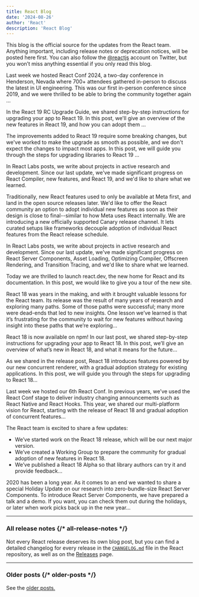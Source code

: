 ```yaml
---
title: React Blog
date: '2024-08-26'
author: 'React'
description: 'React Blog'
---
```


<Intro>

This blog is the official source for the updates from the React team. Anything important, including release notes or deprecation notices, will be posted here first. You can also follow the [@reactjs](https://twitter.com/reactjs) account on Twitter, but you won’t miss anything essential if you only read this blog.

</Intro>

<div className="sm:-mx-5 flex flex-col gap-5 mt-12">

<BlogCard title="React Conf 2024 Recap" date="May 22, 2024" url="/blog/2024/05/22/react-conf-2024-recap">

Last week we hosted React Conf 2024, a two-day conference in Henderson, Nevada where 700+ attendees gathered in-person to discuss the latest in UI engineering. This was our first in-person conference since 2019, and we were thrilled to be able to bring the community together again ...

</BlogCard>

<BlogCard title="React 19 RC " date="April 25, 2024" url="/blog/2024/04/25/react-19">

In the React 19 RC Upgrade Guide, we shared step-by-step instructions for upgrading your app to React 19. In this post, we'll give an overview of the new features in React 19, and how you can adopt them ...

</BlogCard>

<BlogCard title="React 19 RC Upgrade Guide" date="April 25, 2024" url="/blog/2024/04/25/react-19-upgrade-guide">

The improvements added to React 19 require some breaking changes, but we've worked to make the upgrade as smooth as possible, and we don't expect the changes to impact most apps. In this post, we will guide you through the steps for upgrading libraries to React 19 ...

</BlogCard>

<BlogCard title="React Labs: What We've Been Working On – February 2024" date="February 15, 2024" url="/blog/2024/02/15/react-labs-what-we-have-been-working-on-february-2024">

In React Labs posts, we write about projects in active research and development. Since our last update, we've made significant progress on React Compiler, new features, and React 19, and we'd like to share what we learned.

</BlogCard>

<BlogCard title="React Canaries: Incremental Feature Rollout Outside Meta" date="May 3, 2023" url="/blog/2023/05/03/react-canaries">

Traditionally, new React features used to only be available at Meta first, and land in the open source releases later. We'd like to offer the React community an option to adopt individual new features as soon as their design is close to final--similar to how Meta uses React internally. We are introducing a new officially supported Canary release channel. It lets curated setups like frameworks decouple adoption of individual React features from the React release schedule.

</BlogCard>

<BlogCard title="React Labs: What We've Been Working On – March 2023" date="March 22, 2023" url="/blog/2023/03/22/react-labs-what-we-have-been-working-on-march-2023">

In React Labs posts, we write about projects in active research and development. Since our last update, we've made significant progress on React Server Components, Asset Loading, Optimizing Compiler, Offscreen Rendering, and Transition Tracing, and we'd like to share what we learned.

</BlogCard>

<BlogCard title="Introducing react.dev" date="March 16, 2023" url="/blog/2023/03/16/introducing-react-dev">

Today we are thrilled to launch react.dev, the new home for React and its documentation. In this post, we would like to give you a tour of the new site.

</BlogCard>

<BlogCard
  title="React Labs: What We've Been Working On – June 2022"
  date="June 15, 2022"
  url="/blog/2022/06/15/react-labs-what-we-have-been-working-on-june-2022">
  React 18 was years in the making, and with it brought valuable lessons for the
  React team. Its release was the result of many years of research and exploring
  many paths. Some of those paths were successful; many more were dead-ends that
  led to new insights. One lesson we’ve learned is that it’s frustrating for the
  community to wait for new features without having insight into these paths
  that we’re exploring...
</BlogCard>

<BlogCard
  title="React v18.0"
  date="March 29, 2022"
  url="/blog/2022/03/29/react-v18">
  React 18 is now available on npm! In our last post, we shared step-by-step
  instructions for upgrading your app to React 18. In this post, we’ll give an
  overview of what’s new in React 18, and what it means for the future...
</BlogCard>

<BlogCard
  title="How to Upgrade to React 18"
  date="March 8, 2022"
  url="/blog/2022/03/08/react-18-upgrade-guide">
  As we shared in the release post, React 18 introduces features powered by our
  new concurrent renderer, with a gradual adoption strategy for existing
  applications. In this post, we will guide you through the steps for upgrading
  to React 18...
</BlogCard>

<BlogCard
  title="React Conf 2021 Recap"
  date="December 17, 2021"
  url="/blog/2021/12/17/react-conf-2021-recap">
  Last week we hosted our 6th React Conf. In previous years, we’ve used the
  React Conf stage to deliver industry changing announcements such as React
  Native and React Hooks. This year, we shared our multi-platform vision for
  React, starting with the release of React 18 and gradual adoption of
  concurrent features...
</BlogCard>

<BlogCard title="The Plan for React 18" date="June 8, 2021" url="/blog/2021/06/08/the-plan-for-react-18">
The React team is excited to share a few updates:

- We’ve started work on the React 18 release, which will be our next major version.
- We’ve created a Working Group to prepare the community for gradual adoption of new features in React 18.
- We’ve published a React 18 Alpha so that library authors can try it and provide feedback...
  </BlogCard>

<BlogCard
  title="Introducing Zero-Bundle-Size React Server Components"
  date="December 21, 2020"
  url="/blog/2020/12/21/data-fetching-with-react-server-components">
  2020 has been a long year. As it comes to an end we wanted to share a special
  Holiday Update on our research into zero-bundle-size React Server Components.
  To introduce React Server Components, we have prepared a talk and a demo. If
  you want, you can check them out during the holidays, or later when work picks
  back up in the new year...
</BlogCard>

</div>

---

### All release notes {/* all-release-notes */}

Not every React release deserves its own blog post, but you can find a detailed changelog for every release in the [`CHANGELOG.md`](https://github.com/facebook/react/blob/main/CHANGELOG.md) file in the React repository, as well as on the [Releases](https://github.com/facebook/react/releases) page.

---

### Older posts {/* older-posts */}

See the [older posts.](https://reactjs.org/blog/all.html)

<div className="h-12"></div>
